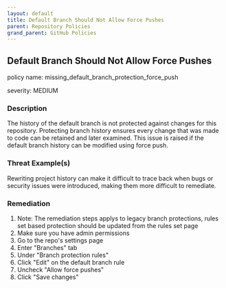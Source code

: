 ```yaml
---
layout: default
title: Default Branch Should Not Allow Force Pushes
parent: Repository Policies
grand_parent: GitHub Policies
---
```



## Default Branch Should Not Allow Force Pushes
policy name: missing_default_branch_protection_force_push

severity: MEDIUM

### Description
The history of the default branch is not protected against changes for this repository. Protecting branch history ensures every change that was made to code can be retained and later examined. This issue is raised if the default branch history can be modified using force push.

### Threat Example(s)
Rewriting project history can make it difficult to trace back when bugs or security issues were introduced, making them more difficult to remediate.



### Remediation
1. Note: The remediation steps applys to legacy branch protections, rules set based protection should be updated from the rules set page
2. Make sure you have admin permissions
3. Go to the repo's settings page
4. Enter "Branches" tab
5. Under "Branch protection rules"
6. Click "Edit" on the default branch rule
7. Uncheck "Allow force pushes"
8. Click "Save changes"



